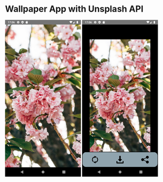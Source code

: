# Wallpaper App with Unsplash API
<p align="center">
  <img src="https://github.com/ceydamehves/WallpaperApp/blob/master/assets/Screenshot_1588341991.png" width="250" alt="Photo">
  <img src="https://github.com/ceydamehves/WallpaperApp/blob/master/assets/Screenshot_1588341995.png" width="250" alt="Animated">
</p>

